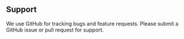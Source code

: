 ## Support

We use GitHub for tracking bugs and feature requests. Please submit a GitHub issue or pull request for support.